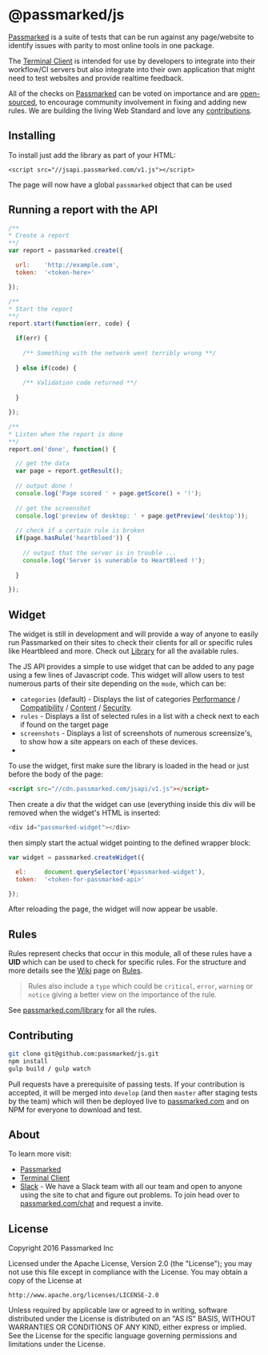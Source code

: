 # @passmarked/js

[Passmarked](http://passmarked.com) is a suite of tests that can be run against any page/website to identify issues with parity to most online tools in one package.

The [Terminal Client](http://npmjs.org/package/passmarked) is intended for use by developers to integrate into their workflow/CI servers but also integrate into their own application that might need to test websites and provide realtime feedback.

All of the checks on [Passmarked](http://passmarked.com) can be voted on importance and are [open-sourced](http://github.com/passmarked/suite), to encourage community involvement in fixing and adding new rules. We are building the living Web Standard and love any [contributions](#contributing).

## Installing

To install just add the library as part of your HTML:

```
<script src="//jsapi.passmarked.com/v1.js"></script>
```

The page will now have a global `passmarked` object that can be used

## Running a report with the API

```javascript
/**
* Create a report
**/
var report = passmarked.create({

  url:    'http://example.com',
  token:  '<token-here>'

});

/**
* Start the report
**/
report.start(function(err, code) {

  if(err) {
  
    /** Something with the network went terribly wrong **/
  
  } else if(code) {
  
    /** Validation code returned **/
    
  }

});

/**
* Listen when the report is done
**/
report.on('done', function() {

  // get the data
  var page = report.getResult();
  
  // output done !
  console.log('Page scored ' + page.getScore() + '!');
  
  // get the screenshot
  console.log('preview of desktop: ' + page.getPreview('desktop'));
  
  // check if a certain rule is broken
  if(page.hasRule('heartbleed')) {
  
    // output that the server is in trouble ...
    console.log('Server is vunerable to HeartBleed !');
  
  }

});
```

## Widget

The widget is still in development and will provide a way of anyone to easily run Passmarked on their sites to check their clients for all or specific rules like Heartbleed and more. Check out <a href="https://passmarked.com/library">Library</a> for all the available rules.

The JS API provides a simple to use widget that can be added to any page using a few lines of Javascript code. This widget will allow users to test numerous parts of their site depending on the `mode`, which can be:

* `categories` (default) - Displays the list of categories [Performance](https://passmarked.com/library/performance) / [Compatibility](https://passmarked.com/library/compatibility) / [Content](https://passmarked.com/library/content) / [Security](https://passmarked.com/library/security).
* `rules` - Displays a list of selected rules in a list with a check next to each if found on the target page
* `screenshots` - Displays a list of screenshots of numerous screensize's, to show how a site appears on each of these devices.
* 

To use the widget, first make sure the library is loaded in the head or just before the body of the page:

```HTML
<script src="//cdn.passmarked.com/jsapi/v1.js"></script>
```

Then create a div that the widget can use (everything inside this div will be removed when the widget's HTML is inserted:

```javascript
<div id="passmarked-widget"></div>
```

then simply start the actual widget pointing to the defined wrapper block:

```javascript
var widget = passmarked.createWidget({

  el:     document.querySelector('#passmarked-widget'),
  token:  '<token-for-passmarked-api>'

});
```

After reloading the page, the widget will now appear be usable.

## Rules

Rules represent checks that occur in this module, all of these rules have a **UID** which can be used to check for specific rules. For the structure and more details see the [Wiki](https://github.com/passmarked/passmarked/wiki) page on [Rules](https://github.com/passmarked/passmarked/wiki/Create).

> Rules also include a `type` which could be `critical`, `error`, `warning` or `notice` giving a better view on the importance of the rule.

See [passmarked.com/library](https://passmarked.com/library) for all the rules.

## Contributing

```bash
git clone git@github.com:passmarked/js.git
npm install
gulp build / gulp watch
```

Pull requests have a prerequisite of passing tests. If your contribution is accepted, it will be merged into `develop` (and then `master` after staging tests by the team) which will then be deployed live to [passmarked.com](http://passmarked.com) and on NPM for everyone to download and test.

## About

To learn more visit:

* [Passmarked](http://passmarked.com)
* [Terminal Client](https://www.npmjs.com/package/passmarked)
* [Slack](http://passmarked.com/chat) - We have a Slack team with all our team and open to anyone using the site to chat and figure out problems. To join head over to [passmarked.com/chat](http://passmarked.com/chat) and request a invite.

## License

Copyright 2016 Passmarked Inc

Licensed under the Apache License, Version 2.0 (the "License");
you may not use this file except in compliance with the License.
You may obtain a copy of the License at

    http://www.apache.org/licenses/LICENSE-2.0

Unless required by applicable law or agreed to in writing, software
distributed under the License is distributed on an "AS IS" BASIS,
WITHOUT WARRANTIES OR CONDITIONS OF ANY KIND, either express or implied.
See the License for the specific language governing permissions and
limitations under the License.
